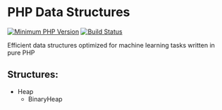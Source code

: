 # PHP Data Structures

[![Minimum PHP Version](https://img.shields.io/badge/php-%3E%3D%207.1-8892BF.svg)](https://php.net/)
[![Build Status](https://travis-ci.org/akondas/php-heap.svg?branch=master)](https://travis-ci.org/php-ai/php-data-structures)

Efficient data structures optimized for machine learning tasks written in pure PHP

## Structures:

 - Heap
   - BinaryHeap
